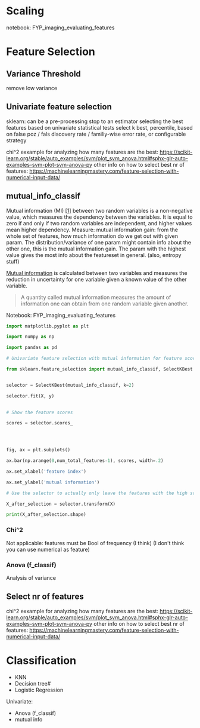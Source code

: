 # Scaling

notebook: FYP_imaging_evaluating_features


# Feature Selection

## Variance Threshold

remove low variance

## Univariate feature selection

sklearn: can be a pre-processing stop to an estimator
selecting the best features based on univariate statistical tests
select k best, percentile, based on false poz / fals discovery rate / familiy-wise error rate, or configurable strategy

chi^2 exxample for analyzing how many features are the best: https://scikit-learn.org/stable/auto_examples/svm/plot_svm_anova.html#sphx-glr-auto-examples-svm-plot-svm-anova-py
other info on how to select best nr of features: https://machinelearningmastery.com/feature-selection-with-numerical-input-data/

## mutual_info_classif

Mutual information (MI) [[1]](https://scikit-learn.org/stable/modules/generated/sklearn.feature_selection.mutual_info_classif.html#r50b872b699c4-1) between two random variables is a non-negative value, which measures the dependency between the variables. It is equal to zero if and only if two random variables are independent, and higher values mean higher dependency.
Measure: mutual information gain: from the whole set of features, how much information do we get out with given param. The distribution/variance of one param might contain info about the other one, this is the mutual information gain. The param with the highest value gives the most info about the featureset in general. (also, entropy stuff)

[Mutual information](https://en.wikipedia.org/wiki/Mutual_information) is calculated between two variables and measures the reduction in uncertainty for one variable given a known value of the other variable.

> A quantity called mutual information measures the amount of information one can obtain from one random variable given another.

Notebook: FYP_imaging_evaluating_features
```python
import matplotlib.pyplot as plt

import numpy as np

import pandas as pd

# Univariate feature selection with mutual information for feature scoring

from sklearn.feature_selection import mutual_info_classif, SelectKBest


selector = SelectKBest(mutual_info_classif, k=2)

selector.fit(X, y)

  
# Show the feature scores

scores = selector.scores_


  

fig, ax = plt.subplots()

ax.bar(np.arange(0,num_total_features-1), scores, width=.2)

ax.set_xlabel('feature index')

ax.set_ylabel('mutual information')
```

```python
# Use the selector to actually only leave the features with the high scores

X_after_selection = selector.transform(X)

print(X_after_selection.shape)
```

### Chi^2

Not applicable: features must be Bool of frequency (I think) (I don't think you can use numerical as feature)

### Anova (f_classif)
Analysis of variance


## Select nr of features

chi^2 exxample for analyzing how many features are the best: https://scikit-learn.org/stable/auto_examples/svm/plot_svm_anova.html#sphx-glr-auto-examples-svm-plot-svm-anova-py
other info on how to select best nr of features: https://machinelearningmastery.com/feature-selection-with-numerical-input-data/


# Classification

- KNN
- Decision tree#
- Logistic Regression


Univariate:
- Anova (f_classif)
- mutual info
